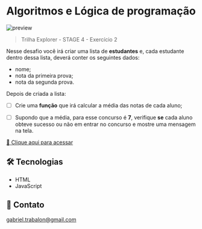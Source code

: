 # Algoritmos e Lógica de programação

![preview](./Peek_18-04-2022_01-23.gif)

> Trilha Explorer - STAGE 4 - Exercício 2

Nesse desafio você irá criar uma lista de **estudantes** e, cada estudante dentro dessa lista, deverá conter os seguintes dados:

- nome;
- nota da primeira prova;
- nota da segunda prova.

Depois de criada a lista:

- [ ]  Crie uma **função** que irá calcular a média das notas de cada aluno;
- [ ]  Supondo que a média, para esse concurso é **7**, verifique **se** cada aluno obteve sucesso ou não em entrar no concurso e mostre uma mensagem na tela.


[🔗 Clique aqui para acessar](https://github.com/gabrieltrabalon/EXERCICIO-2---STAGE4)

## 🛠️ Tecnologias

- HTML
- JavaScript

## 💛 Contato

gabriel.trabalon@gmail.com
